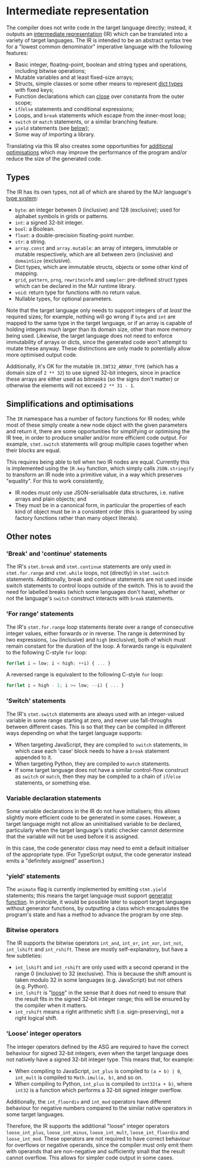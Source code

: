 # Intermediate representation

The compiler does not write code in the target language directly; instead, it outputs an [intermediate representation](https://en.wikipedia.org/wiki/Intermediate_representation) (IR) which can be translated into a variety of target languages. The IR is intended to be an abstract syntax tree for a "lowest common denominator" imperative language with the following features:

- Basic integer, floating-point, boolean and string types and operations, including bitwise operations;
- Mutable variables and at least fixed-size arrays;
- Structs, simple classes or some other means to represent [dict types](../doc/types.md#dict-types) with fixed keys;
- Function declarations which can [close](https://en.wikipedia.org/wiki/Closure_(computer_programming)) over constants from the outer scope;
- `if`/`else` statements and conditional expressions;
- Loops, and `break` statements which escape from the inner-most loop;
- `switch` or `match` statements, or a similar branching feature.
- `yield` statements (see [below](#yield-statements));
- Some way of importing a library.

Translating via this IR also creates some opportunities for [additional optimisations](#simplifications-and-optimisations) which may improve the performance of the program and/or reduce the size of the generated code.


## Types

The IR has its own types, not all of which are shared by the MJr language's [type system](../doc/types.md):

- `byte`: an integer between 0 (inclusive) and 128 (exclusive); used for alphabet symbols in grids or patterns.
- `int`: a signed 32-bit integer.
- `bool`: a Boolean.
- `float`: a double-precision floating-point number.
- `str`: a string.
- `array.const` and `array.mutable`: an array of integers, immutable or mutable respectively, which are all between zero (inclusive) and `domainSize` (exclusive).
- Dict types, which are immutable structs, objects or some other kind of mapping.
- `grid`, `pattern`, `prng`, `rewriteinfo` and `sampler`: pre-defined struct types which can be declared in the MJr runtime library.
- `void`: return type for functions with no return value.
- Nullable types, for optional parameters.

Note that the target language only needs to support integers of *at least* the required sizes; for example, nothing will go wrong if `byte` and `int` are mapped to the same type in the target language, or if an array is capable of holding integers much larger than its domain size, other than more memory being used. Likewise, the target language does not need to enforce immutability of arrays or dicts, since the generated code won't attempt to mutate these anyway. These distinctions are only made to potentially allow more optimised output code.

Additionally, it's OK for the mutable `IR.INT32_ARRAY_TYPE` (which has a domain size of `2 ** 32`) to use signed 32-bit integers, since in practice these arrays are either used as bitmasks (so the signs don't matter) or otherwise the elements will not exceed `2 ** 31 - 1`.


## Simplifications and optimisations

The `IR` namespace has a number of factory functions for IR nodes; while most of these simply create a new node object with the given parameters and return it, there are some opportunities for simplifying or optimising the IR tree, in order to produce smaller and/or more efficient code output. For example, `stmt.switch` statements will group multiple cases together when their blocks are equal.

This requires being able to tell when two IR nodes are equal. Currently this is implemented using the `IR.key` function, which simply calls `JSON.stringify` to transform an IR node into a primitive value, in a way which preserves "equality". For this to work consistently,

- IR nodes must only use JSON-serialisable data structures, i.e. native arrays and plain objects; and
- They must be in a canonical form, in particular the properties of each kind of object must be in a consistent order (this is guaranteed by using factory functions rather than many object literals).


## Other notes

### 'Break' and 'continue' statements

The IR's `stmt.break` and `stmt.continue` statements are only used in `stmt.for.range` and `stmt.while` loops, not (directly) in `stmt.switch` statements. Additionally, break and continue statements are not used inside switch statements to control loops outside of the switch. This is to avoid the need for labelled breaks (which some languages don't have), whether or not the language's `switch` construct interacts with `break` statements.

### 'For range' statements

The IR's `stmt.for.range` loop statements iterate over a range of consecutive integer values, either forwards or in reverse. The range is determined by two expressions, `low` (inclusive) and `high` (exclusive), both of which must remain constant for the duration of the loop. A forwards range is equivalent to the following C-style `for` loop:

```js
for(let i = low; i < high; ++i) { ... }
```

A reversed range is equivalent to the following C-style `for` loop:

```js
for(let i = high - 1; i >= low; --i) { ... }
```

### 'Switch' statements

The IR's `stmt.switch` statements are always used with an integer-valued variable in some range starting at zero, and never use fall-throughs between different cases. This is so that they can be compiled in different ways depending on what the target language supports:

- When targeting JavaScript, they are compiled to `switch` statements, in which case each 'case' block needs to have a `break` statement appended to it.
- When targeting Python, they are compiled to `match` statements.
- If some target language does not have a similar control-flow construct as `switch` or `match`, then they may be compiled to a chain of `if`/`else` statements, or something else.

### Variable declaration statements

Some variable declarations in the IR do not have initialisers; this allows slightly more efficient code to be generated in some cases. However, a target language might not allow an uninitialised variable to be declared, particularly when the target language's static checker cannot determine that the variable will not be used before it is assigned.

In this case, the code generator class may need to emit a default initialiser of the appropriate type. (For TypeScript output, the code generator instead emits a "definitely assigned" assertion.)

### 'yield' statements

The `animate` flag is currently implemented by emitting `stmt.yield` statements; this means the target language must support [generator function](https://en.wikipedia.org/wiki/Generator_(computer_programming)). In principle, it would be possible later to support target languages without generator functions, by outputting a class which encapsulates the program's state and has a method to advance the program by one step.

### Bitwise operators

The IR supports the bitwise operators `int_and`, `int_or`, `int_xor`, `int_not`, `int_lshift` and `int_rshift`. These are mostly self-explanatory, but have a few subtleties:

- `int_lshift` and `int_rshift` are only used with a second operand in the range 0 (inclusive) to 32 (exclusive). This is because the shift amount is taken modulo 32 in some languages (e.g. JavaScript) but not others (e.g. Python).
- `int_lshift` is "[loose](#loose-integer-operators)" in the sense that it does not need to ensure that the result fits in the signed 32-bit integer range; this will be ensured by the compiler when it matters.
- `int_rshift` means a right arithmetic shift (i.e. sign-preserving), not a right logical shift.

### 'Loose' integer operators

The integer operators defined by the ASG are required to have the correct behaviour for signed 32-bit integers, even when the target language does not natively have a signed 32-bit integer type. This means that, for example:

- When compiling to JavaScript, `int_plus` is compiled to `(a + b) | 0`, `int_mult` is compiled to `Math.imul(a, b)`, and so on.
- When compiling to Python, `int_plus` is compiled to `int32(a + b)`, where `int32` is a function which performs a 32-bit signed integer overflow.

Additionally, the `int_floordiv` and `int_mod` operators have different behaviour for negative numbers compared to the similar native operators in some target languages.

Therefore, the IR supports the additional "loose" integer operators `loose_int_plus`, `loose_int_minus`, `loose_int_mult`, `loose_int_floordiv` and `loose_int_mod`. These operators are not required to have correct behaviour for overflows or negative operands, since the compiler must only emit them with operands that are non-negative and sufficiently small that the result cannot overflow. This allows for simpler code output in some cases.

